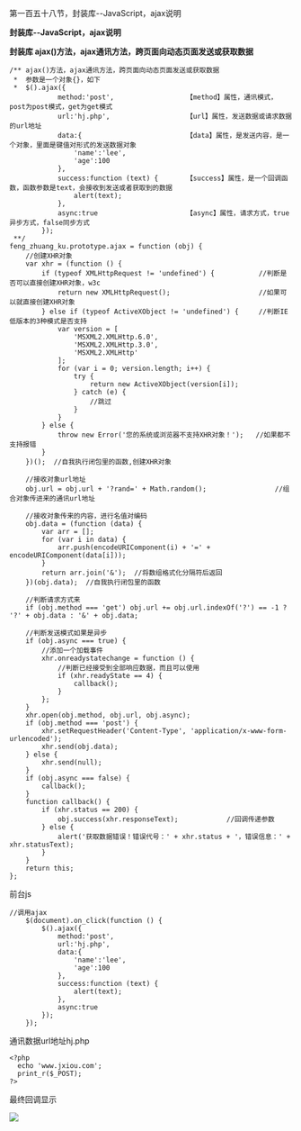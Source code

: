 第一百五十八节，封装库--JavaScript，ajax说明

**封装库--JavaScript，ajax说明**

****封装库** ajax()方法，ajax通讯方法，跨页面向动态页面发送或获取数据**

    
    
    /** ajax()方法，ajax通讯方法，跨页面向动态页面发送或获取数据
     *  参数是一个对象{}，如下
     *  $().ajax({
                method:'post',                  【method】属性，通讯模式，post为post模式，get为get模式
                url:'hj.php',                   【url】属性，发送数据或请求数据的url地址
                data:{                          【data】属性，是发送内容，是一个对象，里面是键值对形式的发送数据对象
                    'name':'lee',
                    'age':100
                },
                success:function (text) {       【success】属性，是一个回调函数，函数参数是text，会接收到发送或者获取到的数据
                    alert(text);
                },
                async:true                      【async】属性，请求方式，true异步方式，false同步方式
            });
     **/
    feng_zhuang_ku.prototype.ajax = function (obj) {
        //创建XHR对象
        var xhr = (function () {
            if (typeof XMLHttpRequest != 'undefined') {           //判断是否可以直接创建XHR对象，w3c
                return new XMLHttpRequest();                      //如果可以就直接创建XHR对象
            } else if (typeof ActiveXObject != 'undefined') {     //判断IE低版本的3种模式是否支持
                var version = [
                    'MSXML2.XMLHttp.6.0',
                    'MSXML2.XMLHttp.3.0',
                    'MSXML2.XMLHttp'
                ];
                for (var i = 0; version.length; i++) {
                    try {
                        return new ActiveXObject(version[i]);
                    } catch (e) {
                        //跳过
                    }
                }
            } else {
                throw new Error('您的系统或浏览器不支持XHR对象！');   //如果都不支持报错
            }
        })();  //自我执行闭包里的函数,创建XHR对象
    
        //接收对象url地址
        obj.url = obj.url + '?rand=' + Math.random();                 //组合对象传进来的通讯url地址
    
        //接收对象传来的内容，进行名值对编码
        obj.data = (function (data) {
            var arr = [];
            for (var i in data) {
                arr.push(encodeURIComponent(i) + '=' + encodeURIComponent(data[i]));
            }
            return arr.join('&');  //将数组格式化分隔符后返回
        })(obj.data);  //自我执行闭包里的函数
    
        //判断请求方式来
        if (obj.method === 'get') obj.url += obj.url.indexOf('?') == -1 ? '?' + obj.data : '&' + obj.data;
    
        //判断发送模式如果是异步
        if (obj.async === true) {
            //添加一个加载事件
            xhr.onreadystatechange = function () {
                //判断已经接受到全部响应数据，而且可以使用
                if (xhr.readyState == 4) {
                    callback();
                }
            };
        }
        xhr.open(obj.method, obj.url, obj.async);
        if (obj.method === 'post') {
            xhr.setRequestHeader('Content-Type', 'application/x-www-form-urlencoded');
            xhr.send(obj.data);
        } else {
            xhr.send(null);
        }
        if (obj.async === false) {
            callback();
        }
        function callback() {
            if (xhr.status == 200) {
                obj.success(xhr.responseText);            //回调传递参数
            } else {
                alert('获取数据错误！错误代号：' + xhr.status + '，错误信息：' + xhr.statusText);
            }
        }
        return this;
    };

前台js

    
    
    //调用ajax
        $(document).on_click(function () {
            $().ajax({
                method:'post',
                url:'hj.php',
                data:{
                    'name':'lee',
                    'age':100
                },
                success:function (text) {
                    alert(text);
                },
                async:true
            });
        });

通讯数据url地址hj.php

    
    
    <?php
      echo 'www.jxiou.com';
      print_r($_POST);
    ?>

最终回调显示

![](https://images2015.cnblogs.com/blog/955761/201703/955761-20170302220215235-348005853.png)

